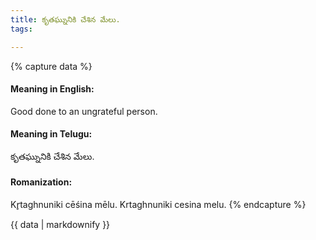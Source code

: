 ```yaml
---
title: కృతఘ్నునికి చేశిన మేలు.
tags:

---
```


{% capture data %}
#### Meaning in English:
Good done to an ungrateful person.

#### Meaning in Telugu:
కృతఘ్నునికి చేశిన మేలు.

#### Romanization:
Kr̥taghnuniki cēśina mēlu.
Krtaghnuniki cesina melu.
{% endcapture %}

{{ data | markdownify }}

